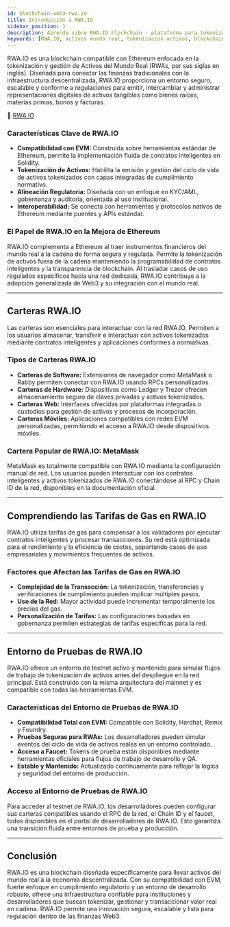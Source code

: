 ```yaml
---
id: blockchain-web3-rwa.io
title: Introducción a RWA.IO
sidebar_position: 1
description: Aprende sobre RWA.IO blockchain - plataforma para tokenizar activos del mundo real con compatibilidad EVM, cumplimiento regulatorio y seguridad institucional.
keywords: [RWA.IO, activos mundo real, tokenización activos, blockchain RWA, activos tokenizados, blockchain institucional, tokenización regulada, compatible EVM]
---
```




RWA.IO es una blockchain compatible con Ethereum enfocada en la tokenización y gestión de Activos del Mundo Real (RWAs, por sus siglas en inglés). Diseñada para conectar las finanzas tradicionales con la infraestructura descentralizada, RWA.IO proporciona un entorno seguro, escalable y conforme a regulaciones para emitir, intercambiar y administrar representaciones digitales de activos tangibles como bienes raíces, materias primas, bonos y facturas.

🔗 [RWA.IO](https://www.rwa.io)

### Características Clave de RWA.IO

* **Compatibilidad con EVM:** Construida sobre herramientas estándar de Ethereum, permite la implementación fluida de contratos inteligentes en Solidity.
* **Tokenización de Activos:** Habilita la emisión y gestión del ciclo de vida de activos tokenizados con capas integradas de cumplimiento normativo.
* **Alineación Regulatoria:** Diseñada con un enfoque en KYC/AML, gobernanza y auditoría, orientada al uso institucional.
* **Interoperabilidad:** Se conecta con herramientas y protocolos nativos de Ethereum mediante puentes y APIs estándar.

### El Papel de RWA.IO en la Mejora de Ethereum

RWA.IO complementa a Ethereum al traer instrumentos financieros del mundo real a la cadena de forma segura y regulada. Permite la tokenización de activos fuera de la cadena manteniendo la programabilidad de contratos inteligentes y la transparencia de blockchain. Al trasladar casos de uso regulados específicos hacia una red dedicada, RWA.IO contribuye a la adopción generalizada de Web3 y su integración con el mundo real.

---

## Carteras RWA.IO

Las carteras son esenciales para interactuar con la red RWA.IO. Permiten a los usuarios almacenar, transferir e interactuar con activos tokenizados mediante contratos inteligentes y aplicaciones conformes a normativas.

### Tipos de Carteras RWA.IO

* **Carteras de Software:** Extensiones de navegador como MetaMask o Rabby permiten conectar con RWA.IO usando RPCs personalizados.
* **Carteras de Hardware:** Dispositivos como Ledger y Trezor ofrecen almacenamiento seguro de claves privadas y activos tokenizados.
* **Carteras Web:** Interfaces ofrecidas por plataformas integradas o custodios para gestión de activos y procesos de incorporación.
* **Carteras Móviles:** Aplicaciones compatibles con redes EVM personalizadas, permitiendo el acceso a RWA.IO desde dispositivos móviles.

### Cartera Popular de RWA.IO: MetaMask

MetaMask es totalmente compatible con RWA.IO mediante la configuración manual de red. Los usuarios pueden interactuar con los contratos inteligentes y activos tokenizados de RWA.IO conectándose al RPC y Chain ID de la red, disponibles en la documentación oficial.

---

## Comprendiendo las Tarifas de Gas en RWA.IO

RWA.IO utiliza tarifas de gas para compensar a los validadores por ejecutar contratos inteligentes y procesar transacciones. Su red está optimizada para el rendimiento y la eficiencia de costos, soportando casos de uso empresariales y movimientos frecuentes de activos.

### Factores que Afectan las Tarifas de Gas en RWA.IO

* **Complejidad de la Transacción:** La tokenización, transferencias y verificaciones de cumplimiento pueden implicar múltiples pasos.
* **Uso de la Red:** Mayor actividad puede incrementar temporalmente los precios del gas.
* **Personalización de Tarifas:** Las configuraciones basadas en gobernanza permiten estrategias de tarifas específicas para la red.

---

## Entorno de Pruebas de RWA.IO

RWA.IO ofrece un entorno de testnet activo y mantenido para simular flujos de trabajo de tokenización de activos antes del despliegue en la red principal. Está construido con la misma arquitectura del mainnet y es compatible con todas las herramientas EVM.

### Características del Entorno de Pruebas de RWA.IO

* **Compatibilidad Total con EVM:** Compatible con Solidity, Hardhat, Remix y Foundry.
* **Pruebas Seguras para RWAs:** Los desarrolladores pueden simular eventos del ciclo de vida de activos reales en un entorno controlado.
* **Acceso a Faucet:** Tokens de prueba están disponibles mediante herramientas oficiales para flujos de trabajo de desarrollo y QA.
* **Estable y Mantenido:** Actualizado continuamente para reflejar la lógica y seguridad del entorno de producción.

### Acceso al Entorno de Pruebas de RWA.IO

Para acceder al testnet de RWA.IO, los desarrolladores pueden configurar sus carteras compatibles usando el RPC de la red, el Chain ID y el faucet, todos disponibles en el portal de desarrolladores de RWA.IO. Esto garantiza una transición fluida entre entornos de prueba y producción.

---

## Conclusión

RWA.IO es una blockchain diseñada específicamente para llevar activos del mundo real a la economía descentralizada. Con su compatibilidad con EVM, fuerte enfoque en cumplimiento regulatorio y un entorno de desarrollo robusto, ofrece una infraestructura confiable para instituciones y desarrolladores que buscan tokenizar, gestionar y transaccionar valor real en cadena. RWA.IO permite una innovación segura, escalable y lista para regulación dentro de las finanzas Web3.


